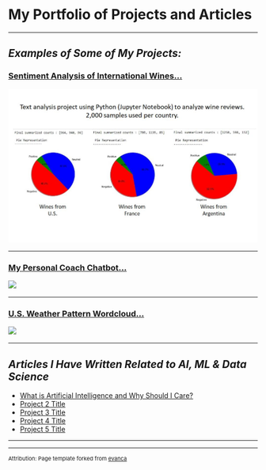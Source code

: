 # **My Portfolio of Projects and Articles**

---

## *Examples of Some of My Projects:*

### [Sentiment Analysis of International Wines...](/sample_page)
<img src="images/WineReviews.JPG?raw=true"/>

---
### [My Personal Coach Chatbot...](/pdf/sample_presentation.pdf)
<img src="images/dummy_thumbnail.jpg?raw=true"/>

---
### [U.S. Weather Pattern Wordcloud...](http://example.com/)
<img src="images/dummy_thumbnail.jpg?raw=true"/>

---

## *Articles I Have Written Related to AI, ML & Data Science*

- [What is Artificial Intelligence and Why Should I Care?](https://www.linkedin.com/pulse/what-artificial-intelligence-why-should-i-care-john-dennis/)
- [Project 2 Title](http://example.com/)
- [Project 3 Title](http://example.com/)
- [Project 4 Title](http://example.com/)
- [Project 5 Title](http://example.com/)

---




---
<p style="font-size:11px">Attribution:  Page template forked from <a href="https://github.com/evanca/quick-portfolio">evanca</a></p>
<!-- Remove above link if you don't want to attribute -->

